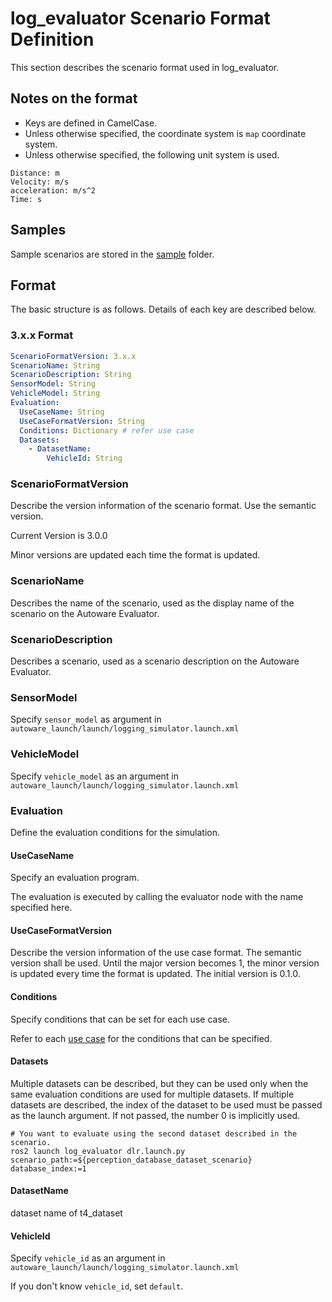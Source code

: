 # log_evaluator Scenario Format Definition

This section describes the scenario format used in log_evaluator.

## Notes on the format

- Keys are defined in CamelCase.
- Unless otherwise specified, the coordinate system is `map` coordinate system.
- Unless otherwise specified, the following unit system is used.

```shell
Distance: m
Velocity: m/s
acceleration: m/s^2
Time: s
```

## Samples

Sample scenarios are stored in the [sample](https://github.com/tier4/log_evaluator/tree/develop/sample) folder.

## Format

The basic structure is as follows. Details of each key are described below.

### 3.x.x Format

```yaml
ScenarioFormatVersion: 3.x.x
ScenarioName: String
ScenarioDescription: String
SensorModel: String
VehicleModel: String
Evaluation:
  UseCaseName: String
  UseCaseFormatVersion: String
  Conditions: Dictionary # refer use case
  Datasets:
    - DatasetName:
        VehicleId: String
```

### ScenarioFormatVersion

Describe the version information of the scenario format. Use the semantic version.

Current Version is 3.0.0

Minor versions are updated each time the format is updated.

### ScenarioName

Describes the name of the scenario, used as the display name of the scenario on the Autoware Evaluator.

### ScenarioDescription

Describes a scenario, used as a scenario description on the Autoware Evaluator.

### SensorModel

Specify `sensor_model` as argument in `autoware_launch/launch/logging_simulator.launch.xml`

### VehicleModel

Specify `vehicle_model` as an argument in `autoware_launch/launch/logging_simulator.launch.xml`

### Evaluation

Define the evaluation conditions for the simulation.

#### UseCaseName

Specify an evaluation program.

The evaluation is executed by calling the evaluator node with the name specified here.

#### UseCaseFormatVersion

Describe the version information of the use case format. The semantic version shall be used.
Until the major version becomes 1, the minor version is updated every time the format is updated.
The initial version is 0.1.0.

#### Conditions

Specify conditions that can be set for each use case.

Refer to each [use case](../use_case/index.en.md) for the conditions that can be specified.

#### Datasets

Multiple datasets can be described, but they can be used only when the same evaluation conditions are used for multiple datasets.
If multiple datasets are described, the index of the dataset to be used must be passed as the launch argument. If not passed, the number 0 is implicitly used.

```shell
# You want to evaluate using the second dataset described in the scenario.
ros2 launch log_evaluator dlr.launch.py scenario_path:=${perception_database_dataset_scenario} database_index:=1
```

#### DatasetName

dataset name of t4_dataset

#### VehicleId

Specify `vehicle_id` as an argument in `autoware_launch/launch/logging_simulator.launch.xml`

If you don't know `vehicle_id`, set `default`.
